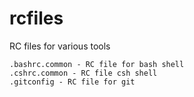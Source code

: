 # rcfiles
RC files for various tools

    .bashrc.common - RC file for bash shell
    .cshrc.common - RC file csh shell
    .gitconfig - RC file for git


